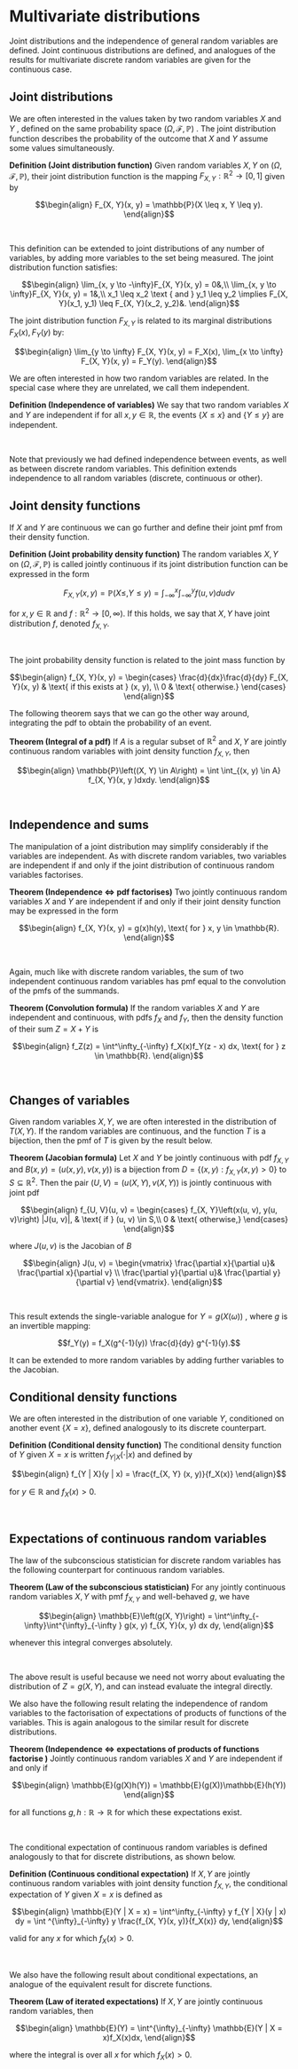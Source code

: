 # Multivariate distributions

Joint distributions and the independence of general random variables are
 defined. Joint continuous distributions are defined, and analogues of the
  results for multivariate discrete random variables are given for the
   continuous case.

## Joint distributions

We are often interested in the values taken by two random variables $X$ and $Y$
, defined on the same probability space $(\Omega, \mathcal{F}, \mathbb{P})$
. The joint distribution function describes the probability of the outcome
 that $X$ and $Y$ assume some values simultaneously.

<div class='definition'>

**Definition (Joint distribution function)** Given random variables $X, Y$
 on $(\Omega, \mathcal{F}, \mathbb{P})$, their joint distribution function is
  the mapping $F_{X, Y} : \mathbb{R}^2 \to [0, 1]$ given by
  
  $$\begin{align}
  F_{X, Y}(x, y) = \mathbb{P}(X \leq x, Y \leq y).
  \end{align}$$

</div>

<br>

This definition can be extended to joint distributions of any number of
 variables, by adding more variables to the set being measured. The joint
  distribution function satisfies:
  
  $$\begin{align}
  \lim_{x, y \to -\infty}F_{X, Y}(x, y) = 0&,\\
  \lim_{x, y \to \infty}F_{X, Y}(x, y) = 1&,\\
  x_1 \leq x_2 \text { and } y_1 \leq y_2 \implies  F_{X, Y}(x_1, y_1) \leq
   F_{X, Y}(x_2, y_2)&.
  \end{align}$$
  
The joint distribution function $F_{X, Y}$ is related to its marginal
 distributions $F_X(x), F_{Y}(y)$ by:
 
 $$\begin{align}
 \lim_{y \to \infty} F_{X, Y}(x, y) = F_X(x),
 \lim_{x \to \infty} F_{X, Y}(x, y) = F_Y(y).
 \end{align}$$
 
We are often interested in how two random variables are related. In the special
 case where they are unrelated, we call them independent.
 
<div class='definition'>

**Definition (Independence of variables)** We say that two random variables
 $X$ and $Y$ are independent if for all $x, y \in \mathbb{R}$, the events $\{X \leq x\}$ and $\{Y \leq y\}$ are independent.

</div>

<br>

Note that previously we had defined independence between events, as well as
 between discrete random variables. This definition extends independence to
  all random variables (discrete, continuous or other).

## Joint density functions

If $X$ and $Y$ are continuous we can go further and define their joint pmf
 from their density function.
 
 
<div class='definition'>

**Definition (Joint probability density function)** The random variables $X
, Y$ on $(\Omega, \mathcal{F}, \mathbb{P})$ is called jointly continuous if
 its joint distribution function can be expressed in the form
 
 $$F_{X, Y}(x, y) = \mathbb{P}(X \leq, Y \leq y) = \int^x_{-\infty} \int^y_
 {-\infty} f(u, v) du dv$$
 
 for $x, y \in \mathbb{R}$ and $f : \mathbb{R}^2 \to [0, \infty)$. If this
  holds, we say that $X, Y$ have joint distribution $f$, denoted $f_{X, Y}$.

</div>

<br>

The joint probability density function is related to the joint mass function by

$$\begin{align}
  f_{X, Y}(x, y) = \begin{cases}
  \frac{d}{dx}\frac{d}{dy} F_{X, Y}(x, y) & \text{ if this exists at } (x, y), \\
  0 & \text{ otherwise.}
  \end{cases}
\end{align}$$

The following theorem says that we can go the other way around, integrating
 the pdf to obtain the probability of an event.
 
<div class='theorem'>

**Theorem (Integral of a pdf)** If $A$ is a regular subset of $\mathbb{R}^2$
 and $X, Y$ are jointly continuous random variables with joint density
  function $f_{X, Y}$, then
 
 $$\begin{align}
 \mathbb{P}\left((X, Y) \in A\right) = \int \int_{(x, y) \in A} f_{X, Y}(x, y
 )dxdy.
 \end{align}$$

</div>

<br>


## Independence and sums

The manipulation of a joint distribution may simplify considerably if the
 variables are independent. As with discrete random variables, two variables
  are independent if and only if the joint distribution of continuous random
   variables factorises.

<div class='theorem'>

**Theorem (Independence $\iff$ pdf factorises)** Two jointly continuous
 random variables $X$ and $Y$ are independent if and only if their joint
  density function may be expressed in the form
  
  $$\begin{align}
  f_{X, Y}(x, y) = g(x)h(y), \text{ for } x, y \in \mathbb{R}.
  \end{align}$$
  
</div>

<br>

Again, much like with discrete random variables, the sum of two independent
 continuous random variables has pmf equal to the convolution of the pmfs of
  the summands.

<div class='theorem'>

**Theorem (Convolution formula)** If the random variables $X$ and $Y$ are
 independent and continuous, with pdfs $f_X$ and $f_Y$, then the density
  function of their sum $Z = X + Y$ is
  
  $$\begin{align}
  f_Z(z) = \int^\infty_{-\infty} f_X(x)f_Y(z - x) dx, \text{ for } z \in
   \mathbb{R}.
  \end{align}$$
  
</div>

<br>

## Changes of variables

Given random variables $X, Y$, we are often interested in the distribution of
 $T(X, Y)$. If the random variables are continuous, and the function $T$ is a
  bijection, then the pmf of $T$ is given by the result below.

<div class='theorem'>

**Theorem (Jacobian formula)** Let $X$ and $Y$ be jointly continuous with
 pdf $f_{X, Y}$ and $B(x, y) = (u(x, y), v(x, y))$ is a bijection from $D
  = \{(x, y) : f_{X, Y}(x, y) > 0\}$ to $S \subseteq \mathbb{R}^2$. Then the
   pair $(U, V) = (u(X, Y), v(X, Y))$ is jointly continuous with joint pdf
  
  $$\begin{align}
  f_{U, V}(u, v) = \begin{cases}
  f_{X, Y}\left(x(u, v), y(u, v)\right) |J(u, v)|, & \text{ if } (u, v) \in S,\\
  0 & \text{ otherwise,}
  \end{cases}
  \end{align}$$
  
  where $J(u, v)$ is the Jacobian of $B$
  
  $$\begin{align}
  J(u, v) = \begin{vmatrix}
  \frac{\partial x}{\partial u}& \frac{\partial x}{\partial v} \\
  \frac{\partial y}{\partial u}& \frac{\partial y}{\partial v}
  \end{vmatrix}.
  \end{align}$$
  
</div>

<br>

This result extends the single-variable analogue for $Y = g(X(\omega))$
, where $g$ is an invertible mapping:

$$f_Y(y) = f_X(g^{-1}(y)) \frac{d}{dy} g^{-1}(y).$$

It can be extended to more random variables by adding further variables to
 the Jacobian.


## Conditional density functions

We are often interested in the distribution of one variable $Y$, conditioned
 on another event $\{X = x\}$, defined analogously to its discrete counterpart.

<div class='definition'>

**Definition (Conditional density function)** The conditional density
 function of $Y$ given $X = x$ is written $f_{Y | X}(\cdot | x)$ and defined by
 
 $$\begin{align}
 f_{Y | X}(y | x) = \frac{f_{X, Y} (x, y)}{f_X(x)}
 \end{align}$$
 
 for $y \in \mathbb{R}$ and $f_X(x) > 0$.

</div>

<br>


## Expectations of continuous random variables

The law of the subconscious statistician for discrete random variables has
 the following counterpart for continuous random variables.

<div class='theorem'>

**Theorem (Law of the subconscious statistician)** For any jointly continuous
 random variables $X, Y$ with pmf $f_{X, Y}$ and well-behaved $g$, we have
 
 $$\begin{align}
 \mathbb{E}\left(g(X, Y)\right) = \int^\infty_{-\infty}\int^{\infty}_{-\infty
 } g(x, y) f_{X, Y}(x, y) dx dy,
 \end{align}$$
 
 whenever this integral converges absolutely.

</div>

<br>

The above result is useful because we need not worry about evaluating the
 distribution of $Z = g(X, Y)$, and can instead evaluate the integral directly.
 
We also have the following result relating the independence of
 random variables to the factorisation of expectations of products of
  functions of the variables. This is again analogous to the similar result
   for discrete distributions.


<div class='theorem'>

**Theorem (Independence $\iff$ expectations of products of functions factorise
)** Jointly continuous random variables $X$ and $Y$ are independent if and
 only if
 
 $$\begin{align}
 \mathbb{E}(g(X)h(Y)) = \mathbb{E}(g(X))\mathbb{E}(h(Y))
 \end{align}$$
 
 for all functions $g, h : \mathbb{R} \to \mathbb{R}$ for which these
  expectations exist.
 
</div>

<br>

The conditional expectation of continuous random variables is defined
 analogously to that for discrete distributions, as shown below.

<div class='definition'>

**Definition (Continuous conditional expectation)** If $X, Y$ are jointly
 continuous random variables with joint density function $f_{X, Y}$, the
  conditional expectation of $Y$ given $X = x$ is defined as
  
  $$\begin{align}
  \mathbb{E}(Y | X = x) = \int^\infty_{-\infty} y f_{Y | X}(y | x) dy = \int
  ^{\infty}_{-\infty} y \frac{f_{X, Y}(x, y)}{f_X(x)} dy,
  \end{align}$$
  
  valid for any $x$ for which $f_X(x) > 0$.
 
</div>

<br>

We also have the following result about conditional expectations, an analogue
 of the equivalent result for discrete functions.

<div class='theorem'>

**Theorem (Law of iterated expectations)** If $X, Y$ are jointly continuous
 random variables, then
 
 $$\begin{align}
 \mathbb{E}(Y) = \int^{\infty}_{-\infty} \mathbb{E}(Y | X = x)f_X(x)dx,
 \end{align}$$
 
 where the integral is over all $x$ for which $f_X(x) > 0$.
 
</div>

<br>
